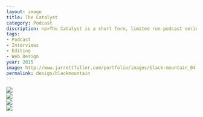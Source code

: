 ```yaml
---
layout: image
title: The Catalyst
category: Podcast
discription: <p>The Catalyst is a short form, limited run podcast series where I interviewed designers, classmates, and professors about how they became designers and the pivotal moments in their life that set them on their creative lives. The 13-part series were edited into half-hour episodes and live on a custom website.</p><p>&rarr; <a href="http://jarrettfuller.github.io/the-catalyst/">Visit the site</a></p>
tags:
- Podcast
- Interviews
- Editing
- Web Design
year: 2015
image: http://www.jarrettfuller.com/portfolio/images/black-mountain_04.jpg
permalink: design/blackmountain
---
```


<img src="http://www.jarrettfuller.com/portfolio/images/catalyst_01.jpg">
<div class="images-left"><img src="http://www.jarrettfuller.com/portfolio/images/catalyst_02.jpg"></div>
<div class="images-right"><img src="http://www.jarrettfuller.com/portfolio/images/catalyst_03.jpg"></div>
<img src="http://www.jarrettfuller.com/portfolio/images/catalyst_04.jpg">
